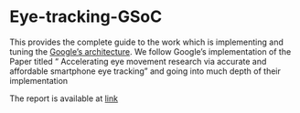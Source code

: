 # Eye-tracking-GSoC

This provides the complete guide to the work which is implementing and tuning the [Google’s architecture](https://research.google/pubs/pub49585/). We follow Google’s implementation of the Paper titled “ Accelerating eye movement research via accurate and affordable smartphone eye tracking” and going into much depth of their implementation

The report is available at [link](https://abhinavvenkatadri.github.io/Eye-tracking-GSoC/)
